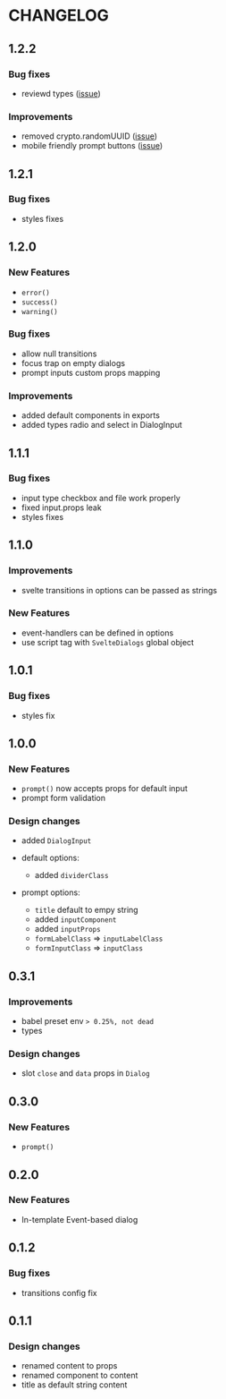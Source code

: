 # CHANGELOG

## 1.2.2

### Bug fixes

- reviewd types ([issue](https://github.com/bibizio/svelte-dialogs/issues/1))

### Improvements

- removed crypto.randomUUID ([issue](https://github.com/bibizio/svelte-dialogs/issues/2))
- mobile friendly prompt buttons ([issue](https://github.com/bibizio/svelte-dialogs/issues/3))

## 1.2.1

### Bug fixes

- styles fixes

## 1.2.0

### New Features

- `error()`
- `success()`
- `warning()`

### Bug fixes

- allow null transitions
- focus trap on empty dialogs
- prompt inputs custom props mapping

### Improvements

- added default components in exports
- added types radio and select in DialogInput

## 1.1.1

### Bug fixes

- input type checkbox and file work properly
- fixed input.props leak
- styles fixes

## 1.1.0

### Improvements

- svelte transitions in options can be passed as strings

### New Features

- event-handlers can be defined in options
- use script tag with `SvelteDialogs` global object

## 1.0.1

### Bug fixes

- styles fix

## 1.0.0

### New Features

- `prompt()` now accepts props for default input
- prompt form validation

### Design changes

- added `DialogInput`

- default options:

  - added `dividerClass`

- prompt options:
  - `title` default to empy string
  - added `inputComponent`
  - added `inputProps`
  - `formLabelClass` => `inputLabelClass`
  - `formInputClass` => `inputClass`

## 0.3.1

### Improvements

- babel preset env `> 0.25%, not dead`
- types

### Design changes

- slot `close` and `data` props in `Dialog`

## 0.3.0

### New Features

- `prompt()`

## 0.2.0

### New Features

- In-template Event-based dialog

## 0.1.2

### Bug fixes

- transitions config fix

## 0.1.1

### Design changes

- renamed content to props
- renamed component to content
- title as default string content
